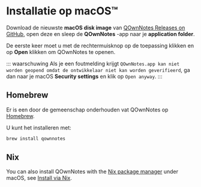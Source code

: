 # Installatie op macOS™

Download de nieuwste **macOS disk image** van [QOwnNotes Releases on GitHub](https://github.com/pbek/QOwnNotes/releases), open deze en sleep de **QOwnNotes** -app naar je **application folder**.

De eerste keer moet u met de rechtermuisknop op de toepassing klikken en op **Open** klikken om QOwnNotes te openen.

::: waarschuwing Als je een foutmelding krijgt `QOwnNotes.app kan niet worden geopend omdat de ontwikkelaar niet kan worden geverifieerd`, ga dan naar je macOS **Security settings** en klik op `Open anyway`.
:::

## Homebrew

Er is een door de gemeenschap onderhouden vat QOwnNotes op [Homebrew](https://formulae.brew.sh/cask/qownnotes).

U kunt het installeren met:

```bash
brew install qownnotes
```

## Nix

You can also install QOwnNotes with the [Nix package manager](https://nixos.wiki/wiki/Nix_package_manager) under macOS, see [Install via Nix](./nix.md).
